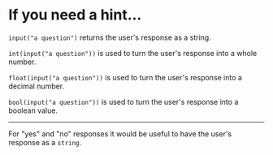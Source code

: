 # If you need a hint...

`input("a question")` returns the user's response as a string.

`int(input("a question"))` is used to turn the user's response into a whole number.

`float(input("a question"))` is used to turn the user's response into a decimal number.

`bool(input("a question"))` is used to turn the user's response into a boolean value.

---

For "yes" and "no" responses it would be useful to have the user's response as a `string`.
